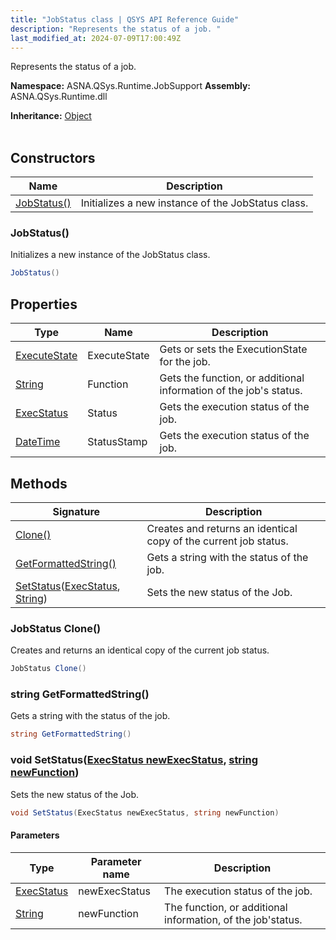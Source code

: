 ```yaml
---
title: "JobStatus class | QSYS API Reference Guide"
description: "Represents the status of a job. "
last_modified_at: 2024-07-09T17:00:49Z
---
```


Represents the status of a job.

**Namespace:** ASNA.QSys.Runtime.JobSupport
**Assembly:** ASNA.QSys.Runtime.dll

**Inheritance:** [Object](https://docs.microsoft.com/en-us/dotnet/api/system.object)
<br>
<br>

## Constructors

| Name | Description |
| --- | --- |
| [JobStatus()](#jobstatus) | Initializes a new instance of the JobStatus class.

### JobStatus()

Initializes a new instance of the JobStatus class.

```cs
JobStatus()
```

## Properties

| Type | Name | Description
| --- | --- | --- 
| [ExecuteState](/reference/runtime/qsys-runtime-job-support/execute-state.html) | ExecuteState | Gets or sets the ExecutionState for the job. |
| [String](https://learn.microsoft.com/en-us/dotnet/api/system.string?view=net-8.0) | Function | Gets the function, or additional information of the job's status. |
| [ExecStatus](/reference/runtime/qsys-runtime-job-support/exec-status.html) | Status | Gets the execution status of the job. |
| [DateTime](https://docs.microsoft.com/en-us/dotnet/api/system.datetime) | StatusStamp | Gets the execution status of the job. |

## Methods

| Signature | Description |
| --- | --- |
| [Clone()](#jobstatus-clone) | Creates and returns an identical copy of the current job status.
| [GetFormattedString()](#string-getformattedstring) | Gets a string with the status of the job.
| [SetStatus](#void-setstatusexecstatus-newexecstatus-string-newfunction)([ExecStatus](/reference/runtime/qsys-runtime-job-support/exec-status.html), [String](https://docs.microsoft.com/en-us/dotnet/api/system.string)) | Sets the new status of the Job.

### JobStatus Clone()

Creates and returns an identical copy of the current job status.

```cs
JobStatus Clone()
```

### string GetFormattedString()

Gets a string with the status of the job.

```cs
string GetFormattedString()
```

### void SetStatus([ExecStatus newExecStatus](/reference/runtime/qsys-runtime-job-support/exec-status.html), [string newFunction](https://learn.microsoft.com/en-us/dotnet/api/system.string?view=net-8.0))

Sets the new status of the Job.

```cs
void SetStatus(ExecStatus newExecStatus, string newFunction)
```

#### Parameters

| Type | Parameter name | Description
| --- | --- | ---
| [ExecStatus](/reference/runtime/qsys-runtime-job-support/exec-status.html) | newExecStatus | The execution status of the job.
| [String](https://docs.microsoft.com/en-us/dotnet/api/system.string) | newFunction | The function, or additional information, of the job'status.
